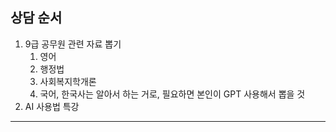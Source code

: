## 상담 순서
1. 9급 공무원 관련 자료 뽑기
	1. 영어
	2. 행정법
	3. 사회복지학개론
	4. 국어, 한국사는 알아서 하는 거로, 필요하면 본인이 GPT 사용해서 뽑을 것
2. AI 사용법 특강

---
